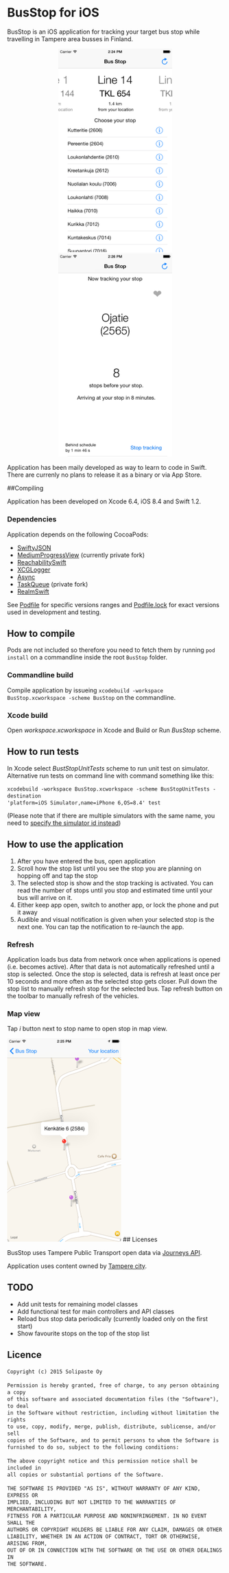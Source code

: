 BusStop for iOS
========================

BusStop is an iOS application for tracking your target bus stop while travelling
in Tampere area busses in Finland.

<p align="center" >
<img src="img/screenshot-mainscreen.png?raw=true" width="266" alt="Main screen"/>
<img src="img/screenshot-selected-stop.png?raw=true" width="266" alt="Selected stop view"/>
</p>

Application has been maily developed as way to learn to code in Swift. There are
currenly no plans to release it as a binary or via App Store.

##Compiling

Application has been developed on Xcode 6.4, iOS 8.4 and Swift 1.2. 

### Dependencies

Application depends on the following CocoaPods:

* [SwiftyJSON](https://cocoapods.org/pods/SwiftyJSON)
* [MediumProgressView](https://cocoapods.org/pods/MediumProgressView) (currently private fork)
* [ReachabilitySwift](https://cocoapods.org/pods/ReachabilitySwift)
* [XCGLogger](https://cocoapods.org/pods/XCGLogger)
* [Async](https://github.com/duemunk/Async.git)
* [TaskQueue](https://cocoapods.org/pods/TaskQueue) (private fork)
* [RealmSwift](https://cocoapods.org/pods/RealmSwift)

See [Podfile](Podfile) for specific versions ranges and
[Podfile.lock](Podfile.lock) for exact versions used in development and testing.

## How to compile

Pods are not included so therefore you need to fetch them by running `pod
install` on a commandline inside the root `BusStop` folder.

### Commandline build

Compile application by issueing `xcodebuild -workspace BusStop.xcworkspace -scheme BusStop` on the commandline.

### Xcode build

Open _workspace.xcworkspace_ in Xcode and Build or Run _BusStop_ scheme.

## How to run tests

In Xcode select _BustStopUnitTests_ scheme to run unit test on simulator.
Alternative run tests on command line with command something like this:

    xcodebuild -workspace BusStop.xcworkspace -scheme BusStopUnitTests -destination
    'platform=iOS Simulator,name=iPhone 6,OS=8.4' test

(Please note that if there are multiple simulators with the same name, you need to [specify
the simulator id
instead](https://developer.apple.com/library/ios/technotes/tn2339/_index.html#//apple_ref/doc/uid/DTS40014588-CH1-HOW_DO_I_RUN_UNIT_TESTS_IN_OS_X_AND_IOS_FROM_THE_COMMAND_LINE_))

## How to use the application

1. After you have entered the bus, open application
1. Scroll how the stop list until you see the stop you are planning on hopping
   off and tap the stop
1. The selected stop is show and the stop tracking is activated. You can read
   the number of stops until you stop and estimated time until your bus will
   arrive on it.
1. Either keep app open, switch to another app, or lock the phone and put it
   away
1. Audible and visual notification is given when your selected stop is the next
   one. You can tap the notification to re-launch the app.

### Refresh

Application loads bus data from network once when applications is opened (i.e.
becomes active).  After that data is not automatically refreshed until a stop
is selected. Once the stop is selected, data is refresh at least once per 10
seconds and more often as the selected stop gets closer.  Pull down the stop
list to manually refresh stop for the selected bus. Tap refresh button on the
toolbar to manually refresh of the vehicles.

### Map view

Tap _i_ button next to stop name to open stop in map view.

<img src="img/screenshot-map.png?raw=true" width="266" alt="Map view"/>
## Licenses

BusStop uses Tampere Public Transport open data via [Journeys
API](http://wiki.itsfactory.fi/index.php/Journeys_API).

Application uses content owned by [Tampere
city](http://www.tampere.fi/tampereinfo/avoindata.html).

## TODO

* Add unit tests for remaining model classes
* Add functional test for main controllers and API classes
* Reload bus stop data periodically (currently loaded only on the first
  start)
* Show favourite stops on the top of the stop list

## Licence

    Copyright (c) 2015 Solipaste Oy
    
    Permission is hereby granted, free of charge, to any person obtaining a copy
    of this software and associated documentation files (the "Software"), to deal
    in the Software without restriction, including without limitation the rights
    to use, copy, modify, merge, publish, distribute, sublicense, and/or sell
    copies of the Software, and to permit persons to whom the Software is
    furnished to do so, subject to the following conditions:
    
    The above copyright notice and this permission notice shall be included in
    all copies or substantial portions of the Software.
    
    THE SOFTWARE IS PROVIDED "AS IS", WITHOUT WARRANTY OF ANY KIND, EXPRESS OR
    IMPLIED, INCLUDING BUT NOT LIMITED TO THE WARRANTIES OF MERCHANTABILITY,
    FITNESS FOR A PARTICULAR PURPOSE AND NONINFRINGEMENT. IN NO EVENT SHALL THE
    AUTHORS OR COPYRIGHT HOLDERS BE LIABLE FOR ANY CLAIM, DAMAGES OR OTHER
    LIABILITY, WHETHER IN AN ACTION OF CONTRACT, TORT OR OTHERWISE, ARISING FROM,
    OUT OF OR IN CONNECTION WITH THE SOFTWARE OR THE USE OR OTHER DEALINGS IN
    THE SOFTWARE.

